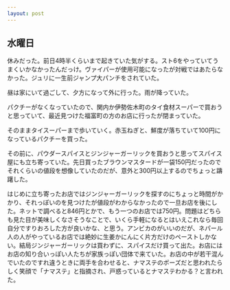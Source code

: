```yaml
---
layout: post
---
```


## 水曜日

休みだった。前日4時半くらいまで起きていた気がする。スト6をやっていてうまくいかなかったんだっけ。ヴァイパーが使用可能になったが対戦ではあたらなかった。ジュリに一生前ジャンプ大パンチをされていた。

昼は家にいて過ごして、夕方になって外に行った。雨が降っていた。

パクチーがなくなっていたので、関内か伊勢佐木町のタイ食材スーパーで買おうと思っていて、最近見つけた福富町の方のお店に行ったが閉まっていた。

そのままタイスーパーまで歩いていく。赤玉ねぎと、鮮度が落ちていて100円になっているパクチーを買った。

その前に、パウダースパイスとジンジャーガーリックを買おうと思ってスパイス屋にも立ち寄っていた。先日買ったブラウンマスタードが一袋150円だったのでそれくらいの値段を想像していたのだが、意外と300円以上するのでちょっと躊躇した。

はじめに立ち寄ったお店ではジンジャーガーリックを探すのにちょっと時間がかかり、それっぽいのを見つけたが値段がわからなかったので一旦お店を後にした。ネットで調べると846円とかで、もう一つのお店では750円。問題はどちらも見た目が美味しくなさそうなことで、いくら手軽になるとはいえこれなら毎回自分ですりおろした方が良いかな、と思う。アンビカのがいいのだが、ネパール人の人がやっているお店では絶妙に生姜かにんにく片方だけのペーストしかない。結局ジンジャーガーリックは買わずに、スパイスだけ買って出た。お店にはお店の知り合いっぽい人たちが家族っぽい団体で来ていた。お店の中が若干混んでいたのですれ違うときに両手を合わせると、ナマステのポーズだと思われたらしく笑顔で「ナマステ」と指摘され、戸惑っているとナマステわかる？と言われた。